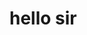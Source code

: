 <doctype html>
<html lang="sv">
<head>
  <title> test </title>
<body>
<h1>hello sir</h1>
</body>
</head>
</html>
